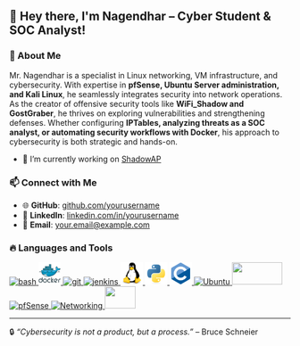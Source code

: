 ## 👋 Hey there, I'm **Nagendhar** – Cyber Student & SOC Analyst!

### 🚀 About Me
Mr. Nagendhar is a specialist in Linux networking, VM infrastructure, and cybersecurity. With expertise in **pfSense, Ubuntu Server administration, and Kali Linux**, he seamlessly integrates security into network operations. As the creator of offensive security tools like **WiFi_Shadow and GostGraber**, he thrives on exploring vulnerabilities and strengthening defenses. Whether configuring **IPTables, analyzing threats as a SOC analyst, or automating security workflows with Docker**, his approach to cybersecurity is both strategic and hands-on.

- 🔭 I’m currently working on [ShadowAP](https://github.com/nagu18/ShadowAP.git)

### 📫 Connect with Me
- 🌐 **GitHub**: [github.com/yourusername](https://github.com/nagu18)
- 🔗 **LinkedIn**: [linkedin.com/in/yourusername](https://linkedin.com/in/yourusername)
- 📧 **Email**: your.email@example.com

### 🔥 Languages and Tools
<p align="left"> 
  <a href="https://www.gnu.org/software/bash/" target="_blank" rel="noreferrer"> <img src="https://www.vectorlogo.zone/logos/gnu_bash/gnu_bash-icon.svg" alt="bash" width="40" height="40"/> </a> 
  <a href="https://www.docker.com/" target="_blank" rel="noreferrer"> <img src="https://raw.githubusercontent.com/devicons/devicon/master/icons/docker/docker-original-wordmark.svg" alt="docker" width="40" height="40"/> </a> 
  <a href="https://git-scm.com/" target="_blank" rel="noreferrer"> <img src="https://www.vectorlogo.zone/logos/git-scm/git-scm-icon.svg" alt="git" width="40" height="40"/> </a> 
  <a href="https://www.jenkins.io" target="_blank" rel="noreferrer"> <img src="https://www.vectorlogo.zone/logos/jenkins/jenkins-icon.svg" alt="jenkins" width="40" height="40"/> </a> 
  <a href="https://www.linux.org/" target="_blank" rel="noreferrer"> <img src="https://raw.githubusercontent.com/devicons/devicon/master/icons/linux/linux-original.svg" alt="linux" width="40" height="40"/> </a> 
  <a href="https://www.python.org/" target="_blank" rel="noreferrer"> <img src="https://raw.githubusercontent.com/devicons/devicon/master/icons/python/python-original.svg" alt="python" width="40" height="40"/> </a> 
  <a href="https://www.cprogramming.com/" target="_blank" rel="noreferrer"> <img src="https://raw.githubusercontent.com/devicons/devicon/master/icons/c/c-original.svg" alt="c" width="40" height="40"/> </a> 
  <a href="https://ubuntu.com/" target="_blank" rel="noreferrer"> <img src="https://cdn.jsdelivr.net/gh/devicons/devicon/icons/ubuntu/ubuntu-plain.svg" alt="Ubuntu" width="40" height="40"/> </a> 
  <a href="https://www.splunk.com/" target="_blank" rel="noreferrer"> <img src="https://upload.wikimedia.org/wikipedia/commons/f/f8/Splunk_logo.png" width="90" height="40"/> </a> 
  <a href="https://www.pfsense.org/" target="_blank" rel="noreferrer"> <img src="https://upload.wikimedia.org/wikipedia/commons/2/2a/PfSense_logo.svg" alt="pfSense" width="80" height="40"/> </a> 
  <a href="https://www.networking.com/" target="_blank" rel="noreferrer"> <img src="https://upload.wikimedia.org/wikipedia/commons/6/64/Cisco_logo.svg" alt="Networking" width="80" height="40"/> </a> 
    <a href="https://www.splunk.com/" target="_blank" rel="noreferrer"> <img src="https://upload.wikimedia.org/wikipedia/commons/9/97/%28ISC%29%C2%B2_logo.jpg" width="55" height="40"/> </a> 

</p>

---
🔒 *“Cybersecurity is not a product, but a process.”* – Bruce Schneier
